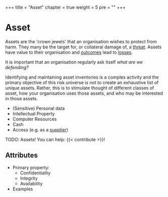 +++
title = "Asset"
chapter = true
weight = 5
pre = ""
+++

# Asset

Assets are the 'crown jewels' that an organisation wishes to protect from harm. They many be the target for, or collateral damage of, a [threat](/threat). Assets have value to their organisation and [outcomes](/outcome) lead to [losses](/loss).

It is important that an organisation regularly ask itself _what are we defending?_

Identifying and maintaining asset inventories is a complex activity and the primary objective of this risk universe is not to create an exhaustive list of unique assets. Rather, this is to stimulate thought of different classes of asset, how your organisation uses those assets, and who may be interested in those assets.

- (Sensitive) Personal data
- Intellectual Property
- Computer Resources
- Cash
- Access (e.g. as a [supplier](/threat/supplier))

TODO: Assets! You can help: {{< contribute >}}!

## Attributes

- Primary property:
  - Confidentiality
  - Integrity
  - Availability
- Examples
